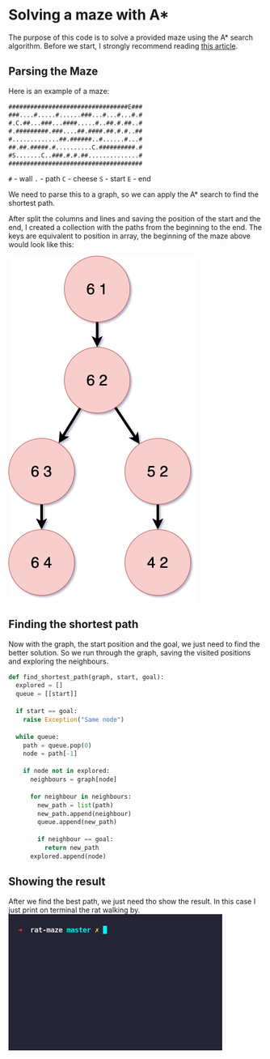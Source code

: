 
# Solving a maze with A*
The purpose of this code is to solve a provided maze using the A* search algorithm.
Before we start, I strongly recommend reading [this article](https://theory.stanford.edu/~amitp/GameProgramming/AStarComparison.html).

## Parsing the Maze
Here is an example of a maze:

```
#################################E###
###....#.....#......###...#...#...#.#
#.C.##...###...####.....#..##.#.##..#
#.#########.###....##.####.##.#.#..##
#.............##.######..#......#...#
##.##.#####.#..........C.##########.#
#S.......C..###.#.#.##..............#
#####################################
```
`#` - wall
`.` - path
`C` - cheese
`S` - start
`E` - end

We need to parse this to a graph, so we can apply the A* search to find the shortest path.

After split the columns and lines and saving the position of the start and the end, I created a collection with the paths from the beginning to the end.
The keys are equivalent to position in array, the beginning of the maze above would look like this:

![Maze Graph](./assets/maze_graph.png)

## Finding the shortest path
Now with the graph, the start position and the goal, we just need to find the better solution. So we run through the graph, saving the visited positions and exploring the neighbours.
```python
def find_shortest_path(graph, start, goal):
  explored = []
  queue = [[start]]

  if start == goal:
    raise Exception("Same node")

  while queue:
    path = queue.pop(0)
    node = path[-1]

    if node not in explored:
      neighbours = graph[node]

      for neighbour in neighbours:
        new_path = list(path)
        new_path.append(neighbour)
        queue.append(new_path)

        if neighbour == goal:
          return new_path
      explored.append(node)
```

## Showing the result
After we find the best path, we just need tho show the result. In this case I just print on terminal the rat walking by.
![Showing result](./assets/solving_maze.gif)
